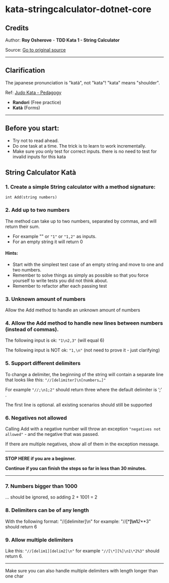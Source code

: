 # kata-stringcalculator-dotnet-core

## Credits

Author: **Roy Osherove** - **TDD Kata 1 - String Calculator**

Source: [Go to original source](https://osherove.com/tdd-kata-1)

---

## Clarification

The japanese pronunciation is "katà", not "kata"!
"kata" means "shoulder".

Ref: [Judo Kata - Pedagogy](https://en.wikipedia.org/wiki/Judo#Pedagogy)

- **Randori** (Free practice)
- **Katà** (Forms)

---

## Before you start:

- Try not to read ahead.
- Do one task at a time. The trick is to learn to work incrementally.
- Make sure you only test for correct inputs. there is no need to test for invalid inputs for this kata

## String Calculator Katà

### 1. Create a simple String calculator with a method signature:

`int Add(string numbers)`

### 2. Add up to two numbers

The method can take up to two numbers, separated by commas, and will return their sum.

- For example "" or `"1"` or `"1,2"` as inputs.
- For an empty string it will return 0

#### Hints:

- Start with the simplest test case of an empty string and move to one and two numbers.
- Remember to solve things as simply as possible so that you force yourself to write tests you did not think about.
- Remember to refactor after each passing test

### 3. Unknown amount of numbers

Allow the Add method to handle an unknown amount of numbers

### 4. Allow the Add method to handle new lines between numbers (instead of commas).

The following input is ok: `"1\n2,3"` (will equal 6)

The following input is NOT ok: `"1,\n"` (not need to prove it - just clarifying)

### 5. Support different delimiters

To change a delimiter, the beginning of the string will contain a separate line that looks like this: `"//[delimiter]\n[numbers…]"`

For example `"//;\n1;2"` should return three where the default delimiter is ‘;’ .

The first line is optional. all existing scenarios should still be supported

### 6. Negatives not allowed

Calling Add with a negative number will throw an exception `"negatives not allowed"` - and the negative that was passed.

If there are multiple negatives, show all of them in the exception message.

---

**STOP HERE if you are a beginner.**

**Continue if you can finish the steps so far in less than 30 minutes.**

---

### 7. Numbers bigger than 1000

... should be ignored, so adding 2 + 1001 = 2

### 8. Delimiters can be of any length

With the following format: "//[delimiter]\n" for example: "//[***]\n1**_2_**3" should return 6

### 9. Allow multiple delimiters

Like this: `"//[delim1][delim2]\n"` for example `"//[\*][%]\n1\*2%3"` should return 6.

---

Make sure you can also handle multiple delimiters with length longer than one char
